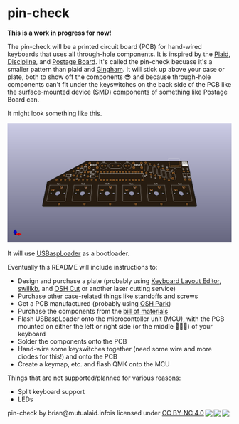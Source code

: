 # pin-check

**This is a work in progress for now!**

The pin-check will be a printed circuit board (PCB) for hand-wired keyboards that uses all through-hole components. It is inspired by the [Plaid](https://github.com/hsgw/plaid), [Discipline](https://github.com/coseyfannitutti/discipline), and [Postage Board](https://github.com/LifeIsOnTheWire/Postage-Board/blob/master/README.md). It's called the pin-check becuase it's a smaller pattern than plaid and [Gingham](https://yiancar-designs.com/product/gingham/). It will stick up above your case or plate, both to show off the components 😎 and because through-hole components can't fit under the keyswitches on the back side of the PCB like the surface-mounted device (SMD) components of something like Postage Board can.

It might look something like this.

![3D render of PCB](pin-check.png)

It will use [USBaspLoader](https://github.com/baerwolf/USBaspLoader) as a bootloader.

Eventually this README will include instructions to:

* Design and purchase a plate (probably using [Keyboard Layout Editor](http://www.keyboard-layout-editor.com/), [swillkb](http://builder.swillkb.com/), and [OSH Cut](https://app.oshcut.com/) or another laser cutting service)
* Purchase other case-related things like standoffs and screws
* Get a PCB manufactured (probably using [OSH Park](https://oshpark.com/))
* Purchase the components from the [bill of materials](bom.md)
* Flash USBaspLoader onto the microcontoller unit (MCU), with the PCB mounted on either the left or right side (or the middle 🤷🏻‍♂️) of your keyboard
* Solder the components onto the PCB
* Hand-wire some keyswitches together (need some wire and more diodes for this!) and onto the PCB
* Create a keymap, etc. and flash QMK onto the MCU

Things that are not supported/planned for various reasons:

* Split keyboard support
* LEDs

<p xmlns:dct="http://purl.org/dc/terms/" xmlns:cc="http://creativecommons.org/ns#" class="license-text"><span rel="dct:title">pin-check</span> by <span rel="cc:attributionName">brian@mutualaid.info</span>is licensed under <a href="https://creativecommons.org/licenses/by-nc/4.0">CC BY-NC 4.0<img style="height:22px!important;margin-left: 3px;vertical-align:text-bottom;" src="https://mirrors.creativecommons.org/presskit/icons/cc.svg?ref=chooser-v1" /><img style="height:22px!important;margin-left: 3px;vertical-align:text-bottom;" src="https://mirrors.creativecommons.org/presskit/icons/by.svg?ref=chooser-v1" /><img style="height:22px!important;margin-left: 3px;vertical-align:text-bottom;" src="https://mirrors.creativecommons.org/presskit/icons/nc.svg?ref=chooser-v1" /></a></p>
